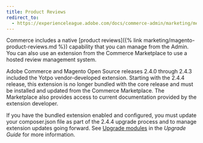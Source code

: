```yaml
---
title: Product Reviews
redirect_to:
  - https://experienceleague.adobe.com/docs/commerce-admin/marketing/merchandising/product-reviews/product-reviews.html
---
```


Commerce includes a native [product reviews]({% link marketing/magento-product-reviews.md %}) capability that you can manage from the Admin. You can also use an extension from the Commerce Marketplace to use a hosted review management system.

<div class="bs-callout-info" markdown="1">
Adobe Commerce and Magento Open Source releases 2.4.0 through 2.4.3 included the Yotpo vendor-developed extension. Starting with the 2.4.4 release, this extension is no longer bundled with the core release and must be installed and updated from the Commerce Marketplace. The Marketplace also provides access to current documentation provided by the extension developer.

If you have the bundled extension enabled and configured, you must update your composer.json file as part of the 2.4.4 upgrade process and to manage extension updates going forward. See [Upgrade modules](https://experienceleague.adobe.com/docs/commerce-operations/upgrade-guide/modules/upgrade.html) in the _Upgrade Guide_ for more information.
</div>
